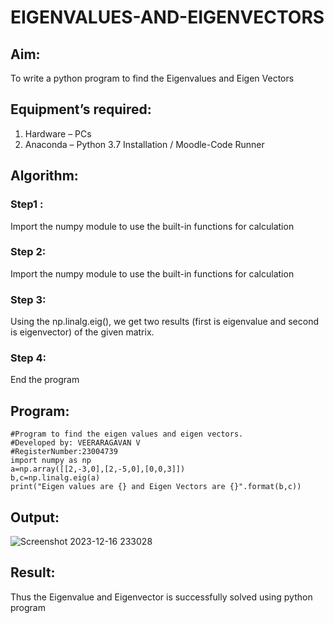# EIGENVALUES-AND-EIGENVECTORS
## Aim:
To write a python program to find the Eigenvalues and Eigen Vectors
## Equipment’s required:
1. 	Hardware – PCs
2. 	Anaconda – Python 3.7 Installation / Moodle-Code Runner
## Algorithm:
### Step1 : 
Import the numpy module to use the built-in functions for calculation
### Step 2: 
Import the numpy module to use the built-in functions for calculation
### Step 3: 
Using the np.linalg.eig(),  we get two results (first is eigenvalue and second is eigenvector) of the given matrix.
### Step 4: 
End the program
## Program:
```
#Program to find the eigen values and eigen vectors.
#Developed by: VEERARAGAVAN V
#RegisterNumber:23004739
import numpy as np
a=np.array([[2,-3,0],[2,-5,0],[0,0,3]])
b,c=np.linalg.eig(a)
print("Eigen values are {} and Eigen Vectors are {}".format(b,c))
```
## Output:
![Screenshot 2023-12-16 233028](https://github.com/veerargavanv27/EIGENVALUES-AND-EIGENVECTORS/assets/138955645/7bad1ffc-544b-41b5-a4c2-65dce7abef67)

## Result:
Thus the Eigenvalue and Eigenvector is successfully solved using python program

